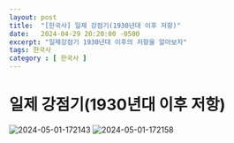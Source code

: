 ```yaml
---
layout: post
title:  "[한국사] 일제 강점기(1930년대 이후 저항)"
date:   2024-04-29 20:20:00 -0500
excerpt: "일제강점기 1930년대 이후의 저항을 알아보자"
tags: 한국사
category : [ 한국사 ]
---
```


# 일제 강점기(1930년대 이후 저항)

<img src="https://i.ibb.co/gPbcD1x/2024-05-01-172143.png" alt="2024-05-01-172143" border="0">

<img src="https://i.ibb.co/ZV2NHFM/2024-05-01-172158.png" alt="2024-05-01-172158" border="0">